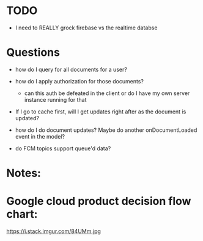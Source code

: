 # TODO

- I need to REALLY grock firebase vs the realtime databse



# Questions

- how do I query for all documents for a user?

- how do I apply authorization for those documents?
    - can this auth be defeated in the client or do I have my own server 
      instance running for that
 
- If I go to cache first, will I get updates right after as the document is 
  updated?
  
- how do I do document updates? Maybe do another onDocumentLoaded event in the 
  model?  

- do FCM topics support queue'd data?

# Notes:

# Google cloud product decision flow chart:

https://i.stack.imgur.com/84UMm.jpg
